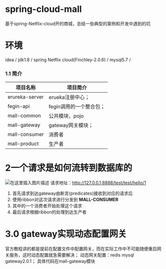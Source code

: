 # spring-cloud-mall
基于spring-Netflix-cloud开的商城，总结一些典型的案例和开发中遇到的坑
# 环境
idea /  jdk1.8 /  spring Netflix cloud(Finchley-2.0.6) /  mysql5.7 / 
### 1.1 简介
| 项目名称 |项目简介  |
|--|--|
| erureka-server  |  erueka注册中心；  |
|  fegin-api | fegin调用的一个整合包；   |
|  mall-common |  公共模块，pojo |
| mall-gateway  |  gateway网关模块；  |
| mall-consumer  |  消费者  |
| mall-product  |  生产者  |
# 2一个请求是如何流转到数据库的
![在这里插入图片描述](https://img-blog.csdnimg.cn/20200322200836209.png?x-oss-process=image/watermark,type_ZmFuZ3poZW5naGVpdGk,shadow_10,text_aHR0cHM6Ly9ibG9nLmNzZG4ubmV0L3FxXzM4MTMwMDk0,size_16,color_FFFFFF,t_70)
请求地址：http://127.0.0.1:8888/test/test/hello/1
1. 首先请求到达gateway由断言(predicates)接收到对应的请求后
2. 使用ribbon对这次请求进行分发到 **MALL-CONSUMER**
3. 其中的一个消费者开始处理这个请求
4. 最后请求根据ribbon的处理到达生产者

# 3.0 gateway实现动态配置网关
官方教程讲的都是提前在配置文件中配置网关，而在实际工作中不可能随便重启网关服务，这时动态配置就急需要解决；
动态网关配置：redis mysql  gateway2.0.1；
具体代码在mall-gateway模块
